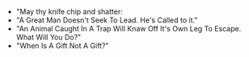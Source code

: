 - "May thy knife chip and shatter:
- "A Great Man Doesn't Seek To Lead. He's Called to it."
- "An Animal Caught In A Trap Will Knaw Off It's Own Leg To Escape. What Will You Do?"
- "When Is A Gift Not A Gift?"
